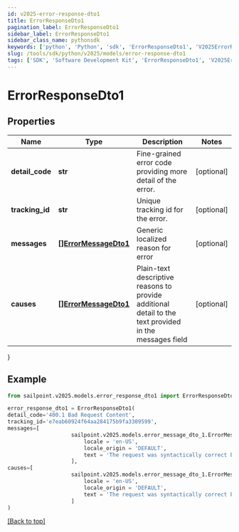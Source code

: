 ```yaml
---
id: v2025-error-response-dto1
title: ErrorResponseDto1
pagination_label: ErrorResponseDto1
sidebar_label: ErrorResponseDto1
sidebar_class_name: pythonsdk
keywords: ['python', 'Python', 'sdk', 'ErrorResponseDto1', 'V2025ErrorResponseDto1'] 
slug: /tools/sdk/python/v2025/models/error-response-dto1
tags: ['SDK', 'Software Development Kit', 'ErrorResponseDto1', 'V2025ErrorResponseDto1']
---
```


# ErrorResponseDto1


## Properties

Name | Type | Description | Notes
------------ | ------------- | ------------- | -------------
**detail_code** | **str** | Fine-grained error code providing more detail of the error. | [optional] 
**tracking_id** | **str** | Unique tracking id for the error. | [optional] 
**messages** | [**[]ErrorMessageDto1**](error-message-dto1) | Generic localized reason for error | [optional] 
**causes** | [**[]ErrorMessageDto1**](error-message-dto1) | Plain-text descriptive reasons to provide additional detail to the text provided in the messages field | [optional] 
}

## Example

```python
from sailpoint.v2025.models.error_response_dto1 import ErrorResponseDto1

error_response_dto1 = ErrorResponseDto1(
detail_code='400.1 Bad Request Content',
tracking_id='e7eab60924f64aa284175b9fa3309599',
messages=[
                    sailpoint.v2025.models.error_message_dto_1.ErrorMessageDto_1(
                        locale = 'en-US', 
                        locale_origin = 'DEFAULT', 
                        text = 'The request was syntactically correct but its content is semantically invalid.', )
                    ],
causes=[
                    sailpoint.v2025.models.error_message_dto_1.ErrorMessageDto_1(
                        locale = 'en-US', 
                        locale_origin = 'DEFAULT', 
                        text = 'The request was syntactically correct but its content is semantically invalid.', )
                    ]
)

```
[[Back to top]](#) 

